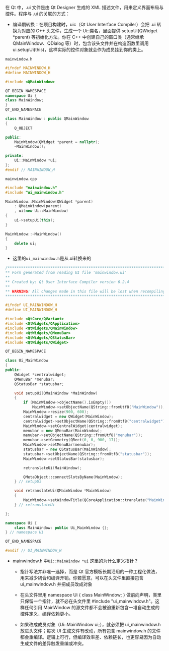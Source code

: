 在 Qt 中，.ui 文件是由 Qt Designer 生成的 XML 描述文件，用来定义界面布局与控件。程序与 .ui 的关联的方式：

- 编译期转换：在项目构建时，uic（Qt User Interface Compiler）会把 .ui 转换为对应的 C++ 头文件，生成一个 Ui::类名，里面提供 setupUi(QWidget *parent) 等初始化方法。你在 C++ 中创建自己的窗口类（通常继承 QMainWindow、QDialog 等）时，包含该头文件并在构造函数里调用 ui.setupUi(this)，这样实际的控件对象就会作为成员挂到你的类上。

`mainwindow.h`

```C++
#ifndef MAINWINDOW_H
#define MAINWINDOW_H

#include <QMainWindow>

QT_BEGIN_NAMESPACE
namespace Ui {
class MainWindow;
}
QT_END_NAMESPACE

class MainWindow : public QMainWindow
{
    Q_OBJECT

public:
    MainWindow(QWidget *parent = nullptr);
    ~MainWindow();

private:
    Ui::MainWindow *ui;
};
#endif // MAINWINDOW_H
```

`mainwindow.cpp`

```C++
#include "mainwindow.h"
#include "ui_mainwindow.h"

MainWindow::MainWindow(QWidget *parent)
    : QMainWindow(parent)
    , ui(new Ui::MainWindow)
{
    ui->setupUi(this);
}

MainWindow::~MainWindow()
{
    delete ui;
}
```

- 这里的`ui_mainwindow.h`是从.ui转换来的

```C++
/********************************************************************************
** Form generated from reading UI file 'mainwindow.ui'
**
** Created by: Qt User Interface Compiler version 6.2.4
**
** WARNING! All changes made in this file will be lost when recompiling UI file!
********************************************************************************/

#ifndef UI_MAINWINDOW_H
#define UI_MAINWINDOW_H

#include <QtCore/QVariant>
#include <QtWidgets/QApplication>
#include <QtWidgets/QMainWindow>
#include <QtWidgets/QMenuBar>
#include <QtWidgets/QStatusBar>
#include <QtWidgets/QWidget>

QT_BEGIN_NAMESPACE

class Ui_MainWindow
{
public:
    QWidget *centralwidget;
    QMenuBar *menubar;
    QStatusBar *statusbar;

    void setupUi(QMainWindow *MainWindow)
    {
        if (MainWindow->objectName().isEmpty())
            MainWindow->setObjectName(QString::fromUtf8("MainWindow"));
        MainWindow->resize(900, 600);
        centralwidget = new QWidget(MainWindow);
        centralwidget->setObjectName(QString::fromUtf8("centralwidget"));
        MainWindow->setCentralWidget(centralwidget);
        menubar = new QMenuBar(MainWindow);
        menubar->setObjectName(QString::fromUtf8("menubar"));
        menubar->setGeometry(QRect(0, 0, 900, 17));
        MainWindow->setMenuBar(menubar);
        statusbar = new QStatusBar(MainWindow);
        statusbar->setObjectName(QString::fromUtf8("statusbar"));
        MainWindow->setStatusBar(statusbar);

        retranslateUi(MainWindow);

        QMetaObject::connectSlotsByName(MainWindow);
    } // setupUi

    void retranslateUi(QMainWindow *MainWindow)
    {
        MainWindow->setWindowTitle(QCoreApplication::translate("MainWindow", "MainWindow", nullptr));
    } // retranslateUi

};

namespace Ui {
    class MainWindow: public Ui_MainWindow {};
} // namespace Ui

QT_END_NAMESPACE

#endif // UI_MAINWINDOW_H

```

- mainwindow.h 中`Ui::MainWindow *ui` 这里的为什么定义指针？

  - 指针写法并非唯一选择，而是 Qt 官方模板长期沿用的一种工程化做法，用来减少耦合和编译开销。你若愿意，可以在头文件里直接包含 ui_mainwindow.h 并把成员改成对象

  - 在头文件里用 namespace Ui { class MainWindow; } 做前向声明，类里只保留一个指针，就不必在头文件里 #include "ui_mainwindow.h"。这样任何引用 MainWindow 的源文件都不会被迫重新包含一堆自动生成的控件定义，编译依赖更小。
  - 如果改成成员对象（Ui::MainWindow ui;），就必须把 ui_mainwindow.h 放进头文件；每次 UI 生成文件有改动，所有包含 mainwindow.h 的文件都会重编译。逻辑上可行，但编译效率差、依赖链长，也更容易因为自动生成文件的差异触发重编或冲突。